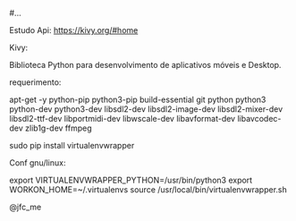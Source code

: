 #...


Estudo Api:
https://kivy.org/#home


Kivy:

Biblioteca Python  para desenvolvimento de aplicativos móveis e Desktop.


requerimento:



apt-get -y python-pip python3-pip build-essential git python python3 python-dev python3-dev libsdl2-dev libsdl2-image-dev libsdl2-mixer-dev libsdl2-ttf-dev libportmidi-dev libwscale-dev libavformat-dev libavcodec-dev zlib1g-dev ffmpeg



sudo pip install virtualenvwrapper


Conf gnu/linux:



export VIRTUALENVWRAPPER_PYTHON=/usr/bin/python3
export WORKON_HOME=~/.virtualenvs
source /usr/local/bin/virtualenvwrapper.sh




@jfc_me








